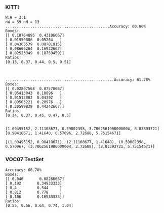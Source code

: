 ### KITTI
    W:H ≈ 3:1
    nW = 39 nH = 13
    ..............................................Accuracy: 60.80%
    Boxes:
    [[ 0.18764895  0.43106667]
    [ 0.01950886  0.05264   ]
    [ 0.04365539  0.08781915]
    [ 0.08666264  0.16922667]
    [ 0.02523349  0.18759459]]
    Ratios:
    [0.13, 0.37, 0.44, 0.5, 0.51]



    ................................................Accuracy: 61.78%
    Boxes:
    [[ 0.02807568  0.07570667]
    [ 0.05413043  0.10896   ]
    [ 0.01512882  0.04392   ]
    [ 0.09503221  0.20976   ]
    [ 0.20599839  0.44242667]]
    Ratios:
    [0.34, 0.37, 0.45, 0.47, 0.5]


    [1.09495152, 2.11108677, 0.59002398, 3.7062561900000004, 8.03393721]
    [0.98418671, 1.41648, 0.57096, 2.72688, 5.75154671]

    [(1.09495152, 0.98418671), (2.11108677, 1.41648), (0.59002398, 0.57096), (3.7062561900000004, 2.72688), (8.03393721, 5.75154671)]




### VOC07 TestSet

 
    Accuracy: 60.70%
    Boxes:
    [[ 0.046       0.08266667]
    [ 0.192       0.34933333]
    [ 0.4         0.544     ]
    [ 0.812       0.778     ]
    [ 0.106       0.16533333]]
    Ratios:
    [0.55, 0.56, 0.64, 0.74, 1.04]
